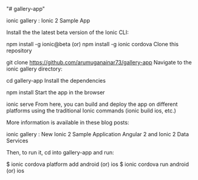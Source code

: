 "# gallery-app" 


 ionic gallery : Ionic 2 Sample App
 
Install the the latest beta version of the Ionic CLI:

npm install -g ionic@beta (or) npm install -g ionic cordova
Clone this repository

git clone https://github.com/arumuganainar73/gallery-app
Navigate to the ionic gallery directory:

cd gallery-app
Install the dependencies

npm install
Start the app in the browser

ionic serve
From here, you can build and deploy the app on different platforms using the traditional Ionic commands (ionic build ios, etc.)

More information is available in these blog posts:

 ionic gallery : New Ionic 2 Sample Application
Angular 2 and Ionic 2 Data Services

Then, to run it, cd into gallery-app and run:

$ ionic cordova platform add android (or) ios
$ ionic cordova run android (or) ios
